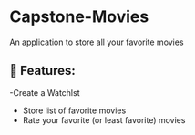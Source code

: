 # Capstone-Movies
An application to store all your favorite movies
## 🎥 Features:
-Create a Watchlst
- Store list of favorite movies
- Rate your favorite (or least favorite) movies


